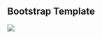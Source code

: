 ## Bootstrap Template
<img src="http://f.st-hatena.com/images/fotolife/t/tyoshikawa1106/20150810/20150810222613.png" />
